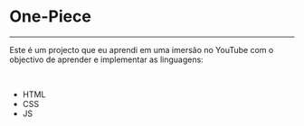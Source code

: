 <h1>One-Piece</h1>
<hr></hr>
<p>Este é um projecto que eu aprendi em uma imersão no YouTube com o objectivo de aprender e implementar as linguagens:</p>
<br/>
<ul>
  <li>HTML</li>
  <li>CSS</li>
  <li>JS</li>
</ul>
